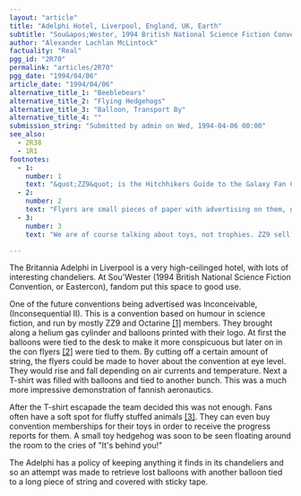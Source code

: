 ```yaml
---
layout: "article"
title: "Adelphi Hotel, Liverpool, England, UK, Earth"
subtitle: "Sou&apos;Wester, 1994 British National Science Fiction Convention"
author: "Alexander Lachlan McLintock"
factuality: "Real"
pgg_id: "2R70"
permalink: "articles/2R70"
pgg_date: "1994/04/06"
article_date: "1994/04/06"
alternative_title_1: "Beeblebears"
alternative_title_2: "Flying Hedgehogs"
alternative_title_3: "Balloon, Transport By"
alternative_title_4: ""
submission_string: "Submitted by admin on Wed, 1994-04-06 00:00"
see_also:
  - 2R38
  - 1R1
footnotes: 
  - 1:
    number: 1
    text: "&quot;ZZ9&quot; is the Hitchhikers Guide to the Galaxy Fan Club. (The name is based on the location of the Earth: ZZ9 Plural Z Alpha.) &quot;Octarine&quot; is the Terry Pratchett fan club. Octarine is the colour of magic. I am not a member of either."
  - 2:
    number: 2
    text: "Flyers are small pieces of paper with advertising on them, given out to anyone likely to be interested. Similarly fly posters. They do not actually fly unless made into a paper plane, or transported by air."
  - 3:
    number: 3
    text: "We are of course talking about toys, not trophies. ZZ9 sell Beeblebears. These are teddy bears with two heads and three arms."

---
```

<div>
<p>The Britannia Adelphi in Liverpool is a very high-ceilinged hotel, with lots of interesting chandeliers. At Sou'Wester (1994 British National Science Fiction Convention, or Eastercon), fandom put this space to good use.</p>
<p>One of the future conventions being advertised was Inconceivable, (Inconsequential II). This is a convention based on humour in science fiction, and run by mostly ZZ9 and Octarine <a href="#footnote-body.1" name="footnote-link.1" class="footnote-link">[1]</a> members. They brought along a helium gas cylinder and balloons printed with their logo. At first the balloons were tied to the desk to make it more conspicuous but later on in the con flyers <a href="#footnote-body.2" name="footnote-link.2" class="footnote-link">[2]</a> were tied to them. By cutting off a certain amount of string, the flyers could be made to hover about the convention at eye level. They would rise and fall depending on air currents and temperature. Next a T-shirt was filled with balloons and tied to another bunch. This was a much more impressive demonstration of fannish aeronautics.</p>
<p>After the T-shirt escapade the team decided this was not enough. Fans often have a soft spot for fluffy stuffed animals <a href="#footnote-body.3" name="footnote-link.3" class="footnote-link">[3]</a>. They can even buy convention memberships for their toys in order to receive the progress reports for them. A small toy hedgehog was soon to be seen floating around the room to the cries of "It's behind you!"</p>
<p>The Adelphi has a policy of keeping anything it finds in its chandeliers and so an attempt was made to retrieve lost balloons with another balloon tied to a long piece of string and covered with sticky tape.</p>
</div>
